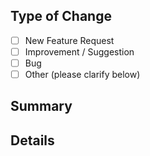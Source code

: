 ## Type of Change
- [ ] New Feature Request
- [ ] Improvement / Suggestion
- [ ] Bug
- [ ] Other (please clarify below)

## Summary
<!-- Brief summary of the issue. -->

## Details
<!-- Include relevant screenshots and / or steps to reproduce. -->
